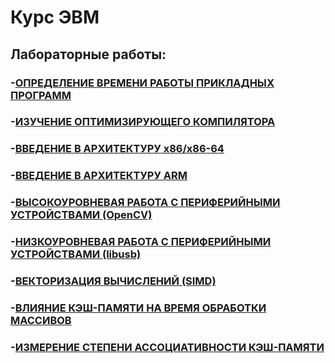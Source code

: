 # Курс ЭВМ

## Лабораторные работы:
### -[ОПРЕДЕЛЕНИЕ ВРЕМЕНИ РАБОТЫ ПРИКЛАДНЫХ ПРОГРАММ](lab1/)
### -[ИЗУЧЕНИЕ ОПТИМИЗИРУЮЩЕГО КОМПИЛЯТОРА](lab2/)
### -[ВВЕДЕНИЕ В АРХИТЕКТУРУ x86/x86-64](lab3/)
### -[ВВЕДЕНИЕ В АРХИТЕКТУРУ ARM](lab4/)
### -[ВЫСОКОУРОВНЕВАЯ РАБОТА С ПЕРИФЕРИЙНЫМИ УСТРОЙСТВАМИ (OpenCV)](lab5/)
### -[НИЗКОУРОВНЕВАЯ РАБОТА С ПЕРИФЕРИЙНЫМИ УСТРОЙСТВАМИ (libusb)](lab6/)
### -[ВЕКТОРИЗАЦИЯ ВЫЧИСЛЕНИЙ (SIMD)](lab7/)
### -[ВЛИЯНИЕ КЭШ-ПАМЯТИ НА ВРЕМЯ ОБРАБОТКИ МАССИВОВ](lab8/)
### -[ИЗМЕРЕНИЕ СТЕПЕНИ АССОЦИАТИВНОСТИ КЭШ-ПАМЯТИ](lab9/)
